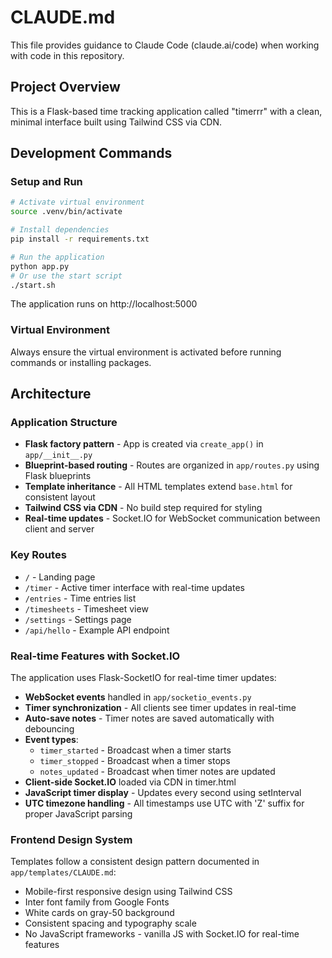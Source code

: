 # CLAUDE.md

This file provides guidance to Claude Code (claude.ai/code) when working with code in this repository.

## Project Overview

This is a Flask-based time tracking application called "timerrr" with a clean, minimal interface built using Tailwind CSS via CDN.

## Development Commands

### Setup and Run
```bash
# Activate virtual environment
source .venv/bin/activate

# Install dependencies
pip install -r requirements.txt

# Run the application
python app.py
# Or use the start script
./start.sh
```

The application runs on http://localhost:5000
    
### Virtual Environment
Always ensure the virtual environment is activated before running commands or installing packages.

## Architecture

### Application Structure
- **Flask factory pattern** - App is created via `create_app()` in `app/__init__.py`
- **Blueprint-based routing** - Routes are organized in `app/routes.py` using Flask blueprints
- **Template inheritance** - All HTML templates extend `base.html` for consistent layout
- **Tailwind CSS via CDN** - No build step required for styling
- **Real-time updates** - Socket.IO for WebSocket communication between client and server

### Key Routes
- `/` - Landing page
- `/timer` - Active timer interface with real-time updates
- `/entries` - Time entries list
- `/timesheets` - Timesheet view
- `/settings` - Settings page
- `/api/hello` - Example API endpoint

### Real-time Features with Socket.IO
The application uses Flask-SocketIO for real-time timer updates:
- **WebSocket events** handled in `app/socketio_events.py`
- **Timer synchronization** - All clients see timer updates in real-time
- **Auto-save notes** - Timer notes are saved automatically with debouncing
- **Event types**:
  - `timer_started` - Broadcast when a timer starts
  - `timer_stopped` - Broadcast when a timer stops
  - `notes_updated` - Broadcast when timer notes are updated
- **Client-side Socket.IO** loaded via CDN in timer.html
- **JavaScript timer display** - Updates every second using setInterval
- **UTC timezone handling** - All timestamps use UTC with 'Z' suffix for proper JavaScript parsing

### Frontend Design System
Templates follow a consistent design pattern documented in `app/templates/CLAUDE.md`:
- Mobile-first responsive design using Tailwind CSS
- Inter font family from Google Fonts
- White cards on gray-50 background
- Consistent spacing and typography scale
- No JavaScript frameworks - vanilla JS with Socket.IO for real-time features